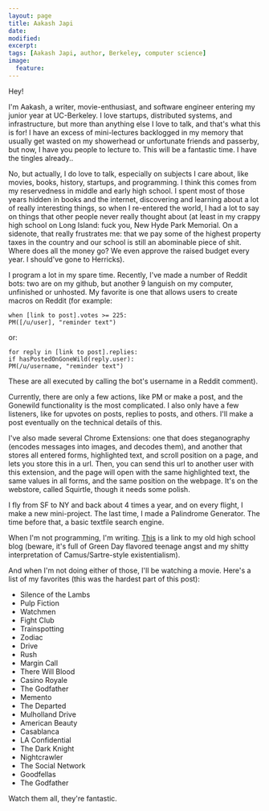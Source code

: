 ```yaml
---
layout: page
title: Aakash Japi
date:
modified:
excerpt:
tags: [Aakash Japi, author, Berkeley, computer science]
image:
  feature:
---
```


Hey!

I'm Aakash, a writer, movie-enthusiast, and software engineer entering my junior year at UC-Berkeley. I love startups, distributed systems, and infrastructure, but more than anything else I love to talk, and that's what this is for! I have an excess of mini-lectures backlogged in my memory that usually get wasted on my showerhead or unfortunate friends and passerby, but now, I have you people to lecture to. This will be a fantastic time. I have the tingles already..

No, but actually, I do love to talk, especially on subjects I care about, like movies, books, history, startups, and programming. I think this comes from my reservedness in middle and early high school. I spent most of those years hidden in books and the internet, discovering and learning about a lot of really interesting things, so when I re-entered the world, I had a lot to say on things that other people never really thought about (at least in my crappy high school on Long Island: fuck you, New Hyde Park Memorial. On a sidenote, that really frustrates me: that we pay some of the highest property taxes in the country and our school is still an abominable piece of shit. Where does all the money go? We even approve the raised budget every year. I should've gone to Herricks). 

I program a lot in my spare time. Recently, I've made a number of Reddit bots: two are on my github, but another 9 languish on my computer, unfinished or unhosted. My favorite is one that allows users to create macros on Reddit (for example: 

	when [link to post].votes >= 225:  
	PM([/u/user], "reminder text") 

or:

	for reply in [link to post].replies: 
	if hasPostedOnGoneWild(reply.user): 
	PM(/u/username, "reminder text")

These are all executed by calling the bot's username in a Reddit comment).

Currently, there are only a few actions, like PM or make a post, and the Gonewild functionality is the most complicated. I also only have a few listeners, like for upvotes on posts, replies to posts, and others. I'll make a post eventually on the technical details of this.

I've also made several Chrome Extensions: one that does steganography (encodes messages into images, and decodes them), and another that stores all entered forms, highlighted text, and scroll position on a page, and lets you store this in a url. Then, you can send this url to another user with this extension, and the page will open with the same highlighted text, the same values in all forms, and the same position on the webpage. It's on the webstore, called Squirtle, though it needs some polish.

I fly from SF to NY and back about 4 times a year, and on every flight, I make a new mini-project. The last time, I made a Palindrome Generator. The time before that, a basic textfile search engine. 

When I'm not programming, I'm writing. [This](https://logicx24.wordpress.com/) is a link to my old high school blog (beware, it's full of Green Day flavored teenage angst and my shitty interpretation of Camus/Sartre-style existentialism). 

And when I'm not doing either of those, I'll be watching a movie. Here's a list of my favorites (this was the hardest part of this post):

* Silence of the Lambs
* Pulp Fiction
* Watchmen
* Fight Club
* Trainspotting
* Zodiac 
* Drive
* Rush
* Margin Call
* There Will Blood
* Casino Royale
* The Godfather
* Memento
* The Departed
* Mulholland Drive
* American Beauty
* Casablanca
* LA Confidential
* The Dark Knight
* Nightcrawler
* The Social Network
* Goodfellas
* The Godfather

Watch them all, they're fantastic. 
